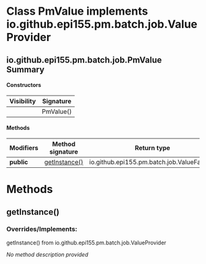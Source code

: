 Class PmValue implements io.github.epi155.pm.batch.job.ValueProvider
====================================================================


io.github.epi155.pm.batch.job.PmValue Summary
-------
#### Constructors
| Visibility | Signature |
| ---------- | --------- |
|            | PmValue() |
#### Methods
| Modifiers  | Method signature              | Return type                                |
| ---------- | ----------------------------- | ------------------------------------------ |
| **public** | [getInstance()](#getinstance) | io.github.epi155.pm.batch.job.ValueFactory |

Methods
=======
getInstance()
-------------
### Overrides/Implements:
getInstance() from io.github.epi155.pm.batch.job.ValueProvider

*No method description provided*


